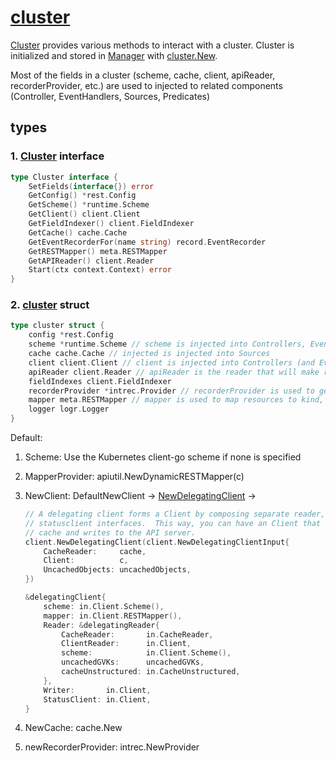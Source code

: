 # [cluster](https://github.com/kubernetes-sigs/controller-runtime/blob/v0.12.3/pkg/cluster/cluster.go)

[Cluster](https://github.com/kubernetes-sigs/controller-runtime/blob/v0.12.3/pkg/cluster/cluster.go) provides various methods to interact with a cluster. Cluster is initialized and stored in [Manager](../manager/) with [cluster.New](https://github.com/kubernetes-sigs/controller-runtime/blob/v0.12.3/pkg/cluster/cluster.go#L146).

Most of the fields in a cluster (scheme, cache, client, apiReader, recorderProvider, etc.) are used to injected to related components (Controller, EventHandlers, Sources, Predicates)

## types

### 1. [Cluster](https://github.com/kubernetes-sigs/controller-runtime/blob/v0.12.3/pkg/cluster/cluster.go#L39) interface

```go
type Cluster interface {
	SetFields(interface{}) error
	GetConfig() *rest.Config
	GetScheme() *runtime.Scheme
	GetClient() client.Client
	GetFieldIndexer() client.FieldIndexer
	GetCache() cache.Cache
	GetEventRecorderFor(name string) record.EventRecorder
	GetRESTMapper() meta.RESTMapper
	GetAPIReader() client.Reader
	Start(ctx context.Context) error
}
```

### 2. [cluster](https://github.com/kubernetes-sigs/controller-runtime/blob/v0.12.3/pkg/cluster/internal.go#L34) struct

```go
type cluster struct {
	config *rest.Config
	scheme *runtime.Scheme // scheme is injected into Controllers, EventHandlers, Sources and Predicates.
	cache cache.Cache // injected is injected into Sources
	client client.Client // client is injected into Controllers (and EventHandlers, Sources and Predicates).
	apiReader client.Reader // apiReader is the reader that will make requests to the api server and not the cache.
	fieldIndexes client.FieldIndexer
	recorderProvider *intrec.Provider // recorderProvider is used to generate event recorders that will be injected into Controllers (and EventHandlers, Sources and Predicates).
	mapper meta.RESTMapper // mapper is used to map resources to kind, and map kind and version.
	logger logr.Logger
}
```


Default:
1. Scheme: Use the Kubernetes client-go scheme if none is specified
1. MapperProvider: apiutil.NewDynamicRESTMapper(c)
1. NewClient: DefaultNewClient -> [NewDelegatingClient](https://github.com/kubernetes-sigs/controller-runtime/blob/v0.12.3/pkg/client/split.go#L44) ->
    ```go
    // A delegating client forms a Client by composing separate reader, writer and
    // statusclient interfaces.  This way, you can have an Client that reads from a
    // cache and writes to the API server.
    client.NewDelegatingClient(client.NewDelegatingClientInput{
		CacheReader:     cache,
		Client:          c,
		UncachedObjects: uncachedObjects,
	})
    ```

    ```go
    &delegatingClient{
		scheme: in.Client.Scheme(),
		mapper: in.Client.RESTMapper(),
		Reader: &delegatingReader{
			CacheReader:       in.CacheReader,
			ClientReader:      in.Client,
			scheme:            in.Client.Scheme(),
			uncachedGVKs:      uncachedGVKs,
			cacheUnstructured: in.CacheUnstructured,
		},
		Writer:       in.Client,
		StatusClient: in.Client,
	}
    ```

1. NewCache: cache.New
1. newRecorderProvider: intrec.NewProvider
